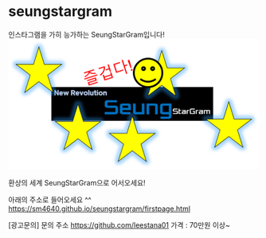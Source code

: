 # seungstargram
인스타그램을 가히 능가하는 SeungStarGram입니다!
![leesh](%EB%8C%80%ED%91%9C%EA%B7%B8%EB%A6%BC.png)

환상의 세계 SeungStarGram으로 어서오세요!

아래의 주소로 들어오세요 ^^
https://sm4640.github.io/seungstargram/firstpage.html

[광고문의]
문의 주소 https://github.com/leestana01
가격 : 70만원 이상~
